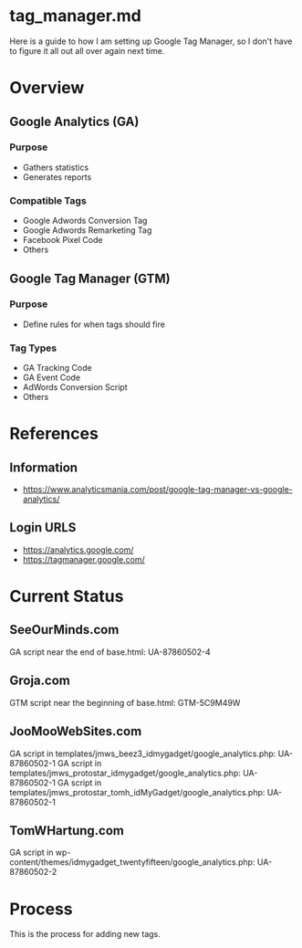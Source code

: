 # tag_manager.md

Here is a guide to how I am setting up Google Tag Manager,
so I don't have to figure it all out all over again next time.

# Overview

## Google Analytics (GA)

### Purpose

- Gathers statistics
- Generates reports

### Compatible Tags

- Google Adwords Conversion Tag
- Google Adwords Remarketing Tag
- Facebook Pixel Code
- Others


## Google Tag Manager (GTM)

### Purpose

- Define rules for when tags should fire

### Tag Types

- GA Tracking Code
- GA Event Code
- AdWords Conversion Script
- Others


# References

## Information

- https://www.analyticsmania.com/post/google-tag-manager-vs-google-analytics/


## Login URLS

- https://analytics.google.com/
- https://tagmanager.google.com/


# Current Status

## SeeOurMinds.com

GA script near the end of base.html: UA-87860502-4

## Groja.com

GTM script near the beginning of base.html: GTM-5C9M49W

## JooMooWebSites.com

GA script in templates/jmws_beez3_idmygadget/google_analytics.php: UA-87860502-1
GA script in templates/jmws_protostar_idmygadget/google_analytics.php: UA-87860502-1
GA script in templates/jmws_protostar_tomh_idMyGadget/google_analytics.php: UA-87860502-1

## TomWHartung.com

GA script in wp-content/themes/idmygadget_twentyfifteen/google_analytics.php: UA-87860502-2

# Process

This is the process for adding new tags.




